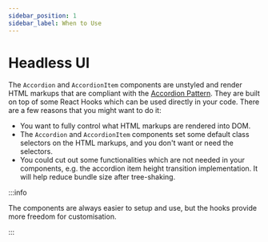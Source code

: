 ```yaml
---
sidebar_position: 1
sidebar_label: When to Use
---
```


# Headless UI

The `Accordion` and `AccordionItem` components are unstyled and render HTML markups that are compliant with the [Accordion Pattern](https://www.w3.org/WAI/ARIA/apg/patterns/accordion/). They are built on top of some React Hooks which can be used directly in your code. There are a few reasons that you might want to do it:

- You want to fully control what HTML markups are rendered into DOM.
- The `Accordion` and `AccordionItem` components set some default class selectors on the HTML markups, and you don't want or need the selectors.
- You could cut out some functionalities which are not needed in your components, e.g. the accordion item height transition implementation. It will help reduce bundle size after tree-shaking.

:::info

The components are always easier to setup and use, but the hooks provide more freedom for customisation.

:::
